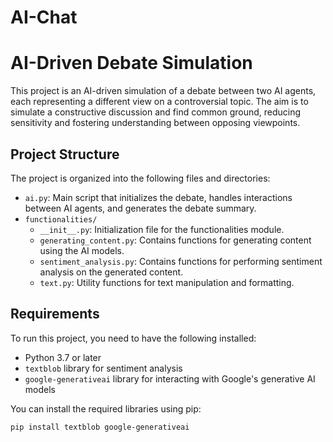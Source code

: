 # AI-Chat
# AI-Driven Debate Simulation

This project is an AI-driven simulation of a debate between two AI agents, each representing a different view on a controversial topic. The aim is to simulate a constructive discussion and find common ground, reducing sensitivity and fostering understanding between opposing viewpoints.

## Project Structure

The project is organized into the following files and directories:

- `ai.py`: Main script that initializes the debate, handles interactions between AI agents, and generates the debate summary.
- `functionalities/`
  - `__init__.py`: Initialization file for the functionalities module.
  - `generating_content.py`: Contains functions for generating content using the AI models.
  - `sentiment_analysis.py`: Contains functions for performing sentiment analysis on the generated content.
  - `text.py`: Utility functions for text manipulation and formatting.

## Requirements

To run this project, you need to have the following installed:

- Python 3.7 or later
- `textblob` library for sentiment analysis
- `google-generativeai` library for interacting with Google's generative AI models

You can install the required libraries using pip:

```sh
pip install textblob google-generativeai
